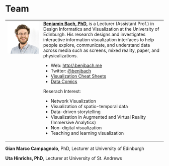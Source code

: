 # Team 

<table>
  <tr>
    <td style="vertical-align:top;width:100px;"><img src="images/me.png"/></td>
    <td style="vertical-align:top;">
      <b><a href="bach.html">Benjamin Bach, PhD</a>,</b> is a Lecturer (Assistant Prof.) in Design Informatics and Visualization at the University of Edinburgh. His research designs and investigates interactive information visualization interfaces to help people explore, communicate, and understand data across media such as screens, mixed reality, paper, and physicalizations.

<ul>
  <li>Web: <a href="http//:benjbach.me">http//:benjbach.me</a></li>
<li>Twitter: <a href="https://twitter.com/benjbach">@benjbach</a></li>
<li><a href="http://visualizationcheatsheets.github.io">Visualization Cheat Sheets</a></li>
<li><a href="http://datacomics.net">Data Comics</a></li>
</ul>

Reserach Interest: 
<ul>
<li>Network Visualization</li>
<li>Visualization of spatio-temporal data</li>
<li>Data-driven storytelling</li>
<li>Visualization in Augmented and Virtual Reality (Immersive Analytics)</li>
<li>Non-digital visualization</li>
<li>Teaching and learning visualization</li>
</ul>
   </td>
  </tr>
</table>  
  


__Gian Marco Campagnolo__, PhD, Lecturer at University of Edinburgh

__Uta Hinrichs, PhD__, Lecturer at University of St. Andrews

